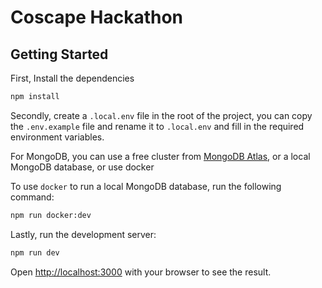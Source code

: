 # Coscape Hackathon

## Getting Started

First, Install the dependencies

```bash
npm install
```

Secondly, create a `.local.env` file in the root of the project, you can copy the `.env.example` file and rename it to `.local.env` and fill in the required environment variables.

For MongoDB, you can use a free cluster from [MongoDB Atlas](https://www.mongodb.com/cloud/atlas), or a local MongoDB database, or use docker 

To use `docker` to run a local MongoDB database, run the following command:

```bash
npm run docker:dev
```


Lastly, run the development server:

```bash
npm run dev
```

Open [http://localhost:3000](http://localhost:3000) with your browser to see the result.

